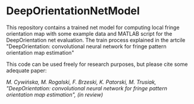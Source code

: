 # DeepOrientationNetModel

This repository contains a trained net model for computing local fringe orientation map with some example data and MATLAB script for the DeepOrientation net evaluation. The train process explained in the artcile "DeepOrientation: convolutional neural network for fringe pattern orientation map estimation"


This code can be used freely for research purposes, but please cite some adequate paper:

_M. Cywińska, M. Rogalski, F. Brzeski, K. Patorski, M. Trusiak, "DeepOrientation: convolutional neural network for fringe pattern orientation map estimation", (in review)_

